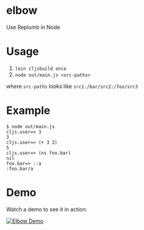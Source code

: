 # elbow
Use Replumb in Node

# Usage

1. `lein cljsbuild once`
2. `node out/main.js <src-paths>`

where `src-paths` looks like `src1:/bar/src2:/foo/src3`

# Example

```
$ node out/main.js
cljs.user=> 3
3
cljs.user=> (+ 3 2)
5
cljs.user=> (ns foo.bar)
nil
foo.bar=> ::a
:foo.bar/a
```

# Demo

Watch a demo to see it in action:

[![Elbow Demo](http://img.youtube.com/vi/VwARsqTRw7s/0.jpg)](http://www.youtube.com/watch?v=VwARsqTRw7s "Replumb in Node")
